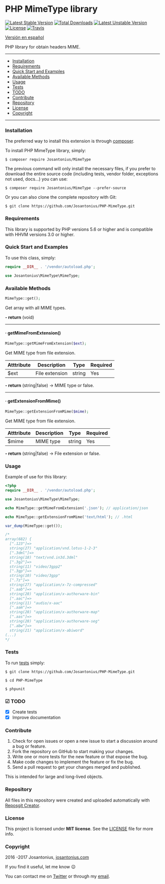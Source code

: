 # PHP MimeType library

[![Latest Stable Version](https://poser.pugx.org/josantonius/mimetype/v/stable)](https://packagist.org/packages/josantonius/mimetype) [![Total Downloads](https://poser.pugx.org/josantonius/mimetype/downloads)](https://packagist.org/packages/josantonius/mimetype) [![Latest Unstable Version](https://poser.pugx.org/josantonius/mimetype/v/unstable)](https://packagist.org/packages/josantonius/mimetype) [![License](https://poser.pugx.org/josantonius/mimetype/license)](https://packagist.org/packages/josantonius/mimetype) [![Travis](https://travis-ci.org/Josantonius/PHP-MimeType.svg)](https://travis-ci.org/Josantonius/PHP-MimeType)

[Versión en español](README-ES.md)

PHP library for obtain headers MIME.

---

- [Installation](#installation)
- [Requirements](#requirements)
- [Quick Start and Examples](#quick-start-and-examples)
- [Available Methods](#available-methods)
- [Usage](#usage)
- [Tests](#tests)
- [TODO](#-todo)
- [Contribute](#contribute)
- [Repository](#repository)
- [License](#license)
- [Copyright](#copyright)

---

### Installation

The preferred way to install this extension is through [composer](http://getcomposer.org/download/).

To install PHP MimeType library, simply:

    $ composer require Josantonius/MimeType

The previous command will only install the necessary files, if you prefer to download the entire source code (including tests, vendor folder, exceptions not used, docs...) you can use:

    $ composer require Josantonius/MimeType --prefer-source

Or you can also clone the complete repository with Git:

    $ git clone https://github.com/Josantonius/PHP-MimeType.git

### Requirements

This library is supported by PHP versions 5.6 or higher and is compatible with HHVM versions 3.0 or higher.

### Quick Start and Examples

To use this class, simply:

```php
require __DIR__ . '/vendor/autoload.php';

use Josantonius\MimeType\MimeType;
```

### Available Methods

```php
MimeType::get();
```

Get array with all MIME types.

**- return** (void)

---

#### · getMimeFromExtension()

```php
MimeType::getMimeFromExtension($ext);
```

Get MIME type from file extension.

| Atttribute | Description | Type | Required
| --- | --- | --- | --- |
| $ext | File extension | string | Yes |

**- return** (string|false) → MIME type or false.

---

#### · getExtensionFromMime()

```php
MimeType::getExtensionFromMime($mime);
```

Get MIME type from file extension.

| Atttribute | Description | Type | Required
| --- | --- | --- | --- |
| $mime | MIME type | string | Yes |

**- return** (string|false) → File extension or false.

### Usage

Example of use for this library:

```php
<?php
require __DIR__ . '/vendor/autoload.php';

use Josantonius\MimeType\MimeType;

echo MimeType::getMimeFromExtension('.json'); // application/json

echo MimeType::getExtensionFromMime('text/html'); // .html

var_dump(MimeType::get());

/*
array(682) {
  [".123"]=>
  string(27) "application/vnd.lotus-1-2-3"
  [".3dml"]=>
  string(18) "text/vnd.in3d.3dml"
  [".3g2"]=>
  string(11) "video/3gpp2"
  [".3gp"]=>
  string(10) "video/3gpp"
  [".7z"]=>
  string(27) "application/x-7z-compressed"
  [".aab"]=>
  string(28) "application/x-authorware-bin"
  [".aac"]=>
  string(11) "audio/x-aac"
  [".aam"]=>
  string(28) "application/x-authorware-map"
  [".aas"]=>
  string(28) "application/x-authorware-seg"
  [".abw"]=>
  string(21) "application/x-abiword"
(...)
*/
```

### Tests 

To run [tests](tests) simply:

    $ git clone https://github.com/Josantonius/PHP-MimeType.git
    
    $ cd PHP-MimeType

    $ phpunit

### ☑ TODO

- [x] Create tests
- [x] Improve documentation

### Contribute

1. Check for open issues or open a new issue to start a discussion around a bug or feature.
1. Fork the repository on GitHub to start making your changes.
1. Write one or more tests for the new feature or that expose the bug.
1. Make code changes to implement the feature or fix the bug.
1. Send a pull request to get your changes merged and published.

This is intended for large and long-lived objects.

### Repository

All files in this repository were created and uploaded automatically with [Reposgit Creator](https://github.com/Josantonius/BASH-Reposgit).

### License

This project is licensed under **MIT license**. See the [LICENSE](LICENSE) file for more info.

### Copyright

2016 -2017 Josantonius, [josantonius.com](https://josantonius.com/)

If you find it useful, let me know :wink:

You can contact me on [Twitter](https://twitter.com/Josantonius) or through my [email](mailto:hello@josantonius.com).